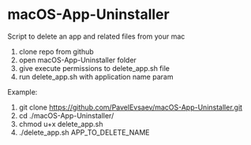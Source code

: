 # macOS-App-Uninstaller
Script to delete an app and related files from your mac

1. clone repo from github
2. open macOS-App-Uninstaller folder
3. give execute permissions to delete_app.sh file
4. run delete_app.sh with application name param

Example:

1. git clone https://github.com/PavelEvsaev/macOS-App-Uninstaller.git
2. cd ./macOS-App-Uninstaller/
3. chmod u+x delete_app.sh
4. ./delete_app.sh APP_TO_DELETE_NAME